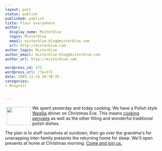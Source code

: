 ```yaml
---
layout: post
status: publish
published: publish
title: Flour everywhere
author:
  display_name: Misterblue
  login: Misterblue
  email: misterblue-blog@misterblue.com
  url: http://misterblue.com
author_login: Misterblue
author_email: misterblue-blog@misterblue.com
author_url: http://misterblue.com

wordpress_id: 372
wordpress_url: /?p=372
date: 2003-12-24 10:30:35
categories:
- Blogroll


---
```

<a href="http://pics.misterblue.com/onepic/20031223-Perogies/w640/h480/IMG_3543.jpg"
      target="onepic">
    <img src="http://pics.misterblue.com/20031223-Perogies/80/60/IMG_3543.jpg"
            style="float: left; margin: 5px" height="60" width="80" alt=""/>
</a>
<p>
We spent yesterday and today cooking.
We have a Polish style
<a href="http://acweb.colum.edu/users/agunkel/homepage/polxmasf.html">Wagilia</a>
dinner on Christmas Eve.
This means
<a href="http://pics.misterblue.com/20031223-Perogies/">cooking perogies</a>
as well as the other filling and wonderful traditional polish dishes.
</p>
<p>
The plan is to stuff ourselves at sundown,
then go over the grandma's for unwrapping inter-family presents
the returning home for sleep.
We'll open presents at home at Christmas morning.
<a href="http://www.christmascam.us/">Come and join us.</a>
</p>
